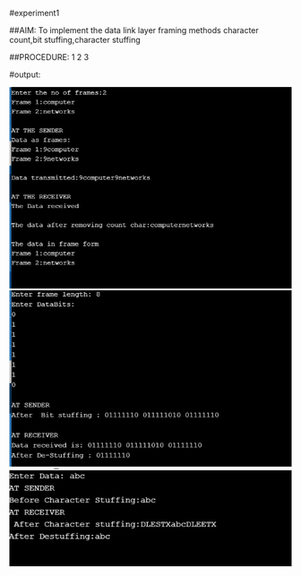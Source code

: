 #experiment1



##AIM: To implement the data link layer framing methods  character count,bit stuffing,character stuffing
 

##PROCEDURE:
1
2
3


#output:


![output](exp1.PNG)
![output](bs.PNG)
![output](cs.PNG)

